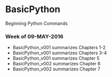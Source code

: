 # BasicPython
Beginning Python Commands
  
### Week of 09-MAY-2016
* BasicPython_v001 summarizes Chapters 1-2
* BasicPython_v001 summarizes Chapters 3-4
* BasicPython_v001 summarizes Chapter 5
* BasicPython_v002 summarizes Chapter 6
* BasicPython_v002 summarizes Chapter 7
